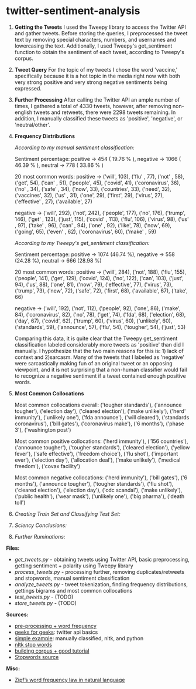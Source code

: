 # twitter-sentiment-analysis

1. **Getting the Tweets**
    I used the Tweepy library to access the Twitter API and gather tweets. Before storing the queries, I preprocessed the tweet text by removing special characters, numbers, and usernames and lowercasing the text. Additionally, I used Tweepy's get_sentiment function to obtain the sentiment of each tweet, according to Tweepy's corpus.

2. **Tweet Query**
    For the topic of my tweets I chose the word 'vaccine,' specifically because it is a hot topic in the media right now with both very strong positive and very strong negative sentiments being expressed.

3. **Further Processing**
    After calling the Twitter API an ample number of times, I gathered a total of 4330 tweets, however, after removing non-english tweets and retweets, there were 2298 tweets remaining. In addition, I manually classified these tweets as 'positive', 'negative', or 'neutral/other'.

4. **Frequency Distributions**

    *According to my manual sentiment classification:*

    Sentiment percentage:
    positive -> 454 ( 19.76 % ), negative -> 1066 ( 46.39 % ), neutral -> 778 ( 33.86 % )

    20 most common words:
    positive -> ('will', 103), ('flu' , 77), ('not'    , 58), ('get', 54), ('can'   , 51), ('people', 45), ('covid', 41), ('coronavirus', 36), ('no'  , 34), ('safe' , 34), ('now', 33), ('countries', 33), ('need', 32), ('vaccines', 32), ('us'  , 31), ('one', 29), ('first', 29), ('virus', 27), ('effective'  , 27), ('available', 27)

    negative -> ('will', 292), ('not', 242), ('people', 177), ('no', 176), ('trump', 146), ('get'  , 123), ('just', 115), ('covid'     , 113), ('flu', 106), ('virus', 98), ('us' , 97), ('take'     , 96), ('can' , 94), ('one'     , 92), ('like', 78), ('now', 69), ('going', 65), ('even' , 62), ('coronavirus', 60), ('make'     , 59)


    *According to my Tweepy's get_sentiment classification:*

    Sentiment percentage:
    positive -> 1074 (46.74 %), negative -> 558 (24.28 %), neutral -> 666 (28.98 %)

   20 most common words:
    positive -> ('will', 284), ('not', 188), ('flu', 155), ('people', 141), ('get', 129), ('covid', 124), ('no', 122), ('can', 103), ('just', 94), ('us', 88), ('one', 81), ('now', 79), ('effective', 77), ('virus', 73), ('trump', 73), ('new', 72), ('safe', 72), ('first', 68), ('available', 67), ('take', 66)

    negative -> ('will', 192), ('not', 112), ('people', 92), ('one', 86), ('make', 84), ('coronavirus', 82), ('no', 78), ('get', 74), ('fda', 68), ('election', 68), ('day', 67), ('covid', 62), ('trump', 60), ('virus', 60), ('unlikely', 60), ('standards', 59), ('announce', 57), ('flu', 54), ('tougher', 54), ('just', 53)


    Comparing this data, it is quite clear that the Tweepy get_sentiment classification labeled considerably more tweets as 'positive' than did I manually. I hypothesize that the two main reasons for this is: 1) lack of context and 2)sarcasm. Many of the tweets that I labeled as 'negative' were sarcastically making fun of an original tweet or an opposing viewpoint, and it is not surprising that a non-human classifier would fail to recognize a negative sentiment if a tweet contained enough positive words.

5. **Most Common Collocations**

    Most common collocations overall:
    ('tougher standards'), ('announce tougher'), ('election day'), ('cleared election'), ('make unlikely'), ('herd' immunity'), ('unlikely one'), ('fda announce'), ('will cleared'), ('standards coronavirus'), ('bill gates'), ('coronavirus make'), ('6 months'), ('phase 3'), ('washington post')

    Most common positive collocations:
    ('herd immunity'), ('156 countries'), ('announce tougher'), ('tougher standards'), ('cleared election'), ('yellow fever'), ('safe effective'), ('freedom choice'), ('flu shot'), ('important ever'), ('election day'), ('allocation deal'), ('make unlikely'), ('medical freedom'), ('covax facility')

    Most common negative collocations:
    ('herd immunity'), ('bill gates'), ('6 months'), ('announce tougher'), ('tougher standards'), ('flu shot'), ('cleared election'), ('election day'), ('cdc scandal'), ('make unlikely'), ('public health'), ('wear mask'), ('unlikely one'), ('big pharma'), ('death toll')

6. *Creating Train Set and Classifying Test Set:*

7. *Sciency Conclusions:*

8. *Further Ruminations:*


**Files:**
- *get_tweets.py*      - obtaining tweets using Twitter API, basic preprocessing, getting sentiment + polarity using Tweepy library
- *process_tweets.py* - processing further, removing duplicates/retweets and stopwords, manual sentiment classification
- *analyze_tweets.py*  - tweet tokenization, finding frequency distributions, gettings bigrams and most common collocations
- *test_tweets.py*     - (TODO)
- *store_tweets.py*    - (TODO)


**Sources:**
- [pre-processing + word frequency](https://towardsdatascience.com/keras-challenges-the-avengers-541346acb804)
- [geeks for geeks](https://www.geeksforgeeks.org/twitter-sentiment-analysis-using-python/): twitter api basics
- [simple example](https://www.laurentluce.com/posts/twitter-sentiment-analysis-using-python-and-nltk/ ): manually classified, nltk, and python
- [nltk stop words](https://www.geeksforgeeks.org/removing-stop-words-nltk-python/)
- [building corpus + good tutorial](https://towardsdatascience.com/creating-the-twitter-sentiment-analysis-program-in-python-with-naive-bayes-classification-672e5589a7ed)
- [Stopwords source](https://www.ranks.nl/stopwords)


**Misc:**
- [Zipf’s word frequency law in natural language](https://dwulff.github.io/_Naturallanguage/Literature/ZipfLaw2.pdf)

